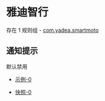 # 雅迪智行

存在 1 规则组 - [com.yadea.smartmoto](/src/apps/com.yadea.smartmoto.ts)

## 通知提示

默认禁用

- [示例-0](https://e.gkd.li/91b75717-c9b1-4437-86a8-9b410816619f)

- [快照-0](https://i.gkd.li/i/19647452)
